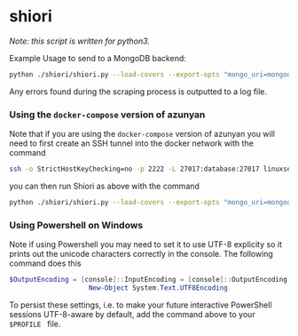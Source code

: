 # shiori

*Note: this script is written for python3.*

Example Usage to send to a MongoDB backend:
```bash
python ./shiori/shiori.py --load-covers --export-opts "mongo_uri=mongodb://<username>:<password>@qwerwrt-shard-00-00-b5hdc.mongodb.net:27017/test?ssl=true&replicaSet=qwetewq-shard-0&authSource=admin,mongo_db=wqerweq,mongo_collection=werweq" ./Songs mongo
```
Any errors found during the scraping process is outputted to a log file.

### Using the `docker-compose` version of azunyan
Note that if you are using the `docker-compose` version of azunyan you will need to first create an SSH tunnel into the docker network with the command
```bash
ssh -o StrictHostKeyChecking=no -p 2222 -L 27017:database:27017 linuxserver.io@<server_address>
```
you can then run Shiori as above with the command
```bash
python ./shiori/shiori.py --load-covers --export-opts "mongo_uri=mongodb://localhost:27017,mongo_db=azunyan,mongo_collection=songs" ./Songs mongo
```

### Using Powershell on Windows
Note if using Powershell you may need to set it to use UTF-8 explicity so it prints out the unicode characters
correctly in the console. The following command does this

```powershell
$OutputEncoding = [console]::InputEncoding = [console]::OutputEncoding =
                    New-Object System.Text.UTF8Encoding
```

To persist these settings, i.e. to make your future interactive PowerShell sessions UTF-8-aware by default, add the command above to your `$PROFILE ` file.

